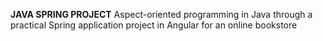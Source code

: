 **JAVA SPRING PROJECT** 
Aspect-oriented programming in Java through a practical Spring application project in Angular for an online bookstore
